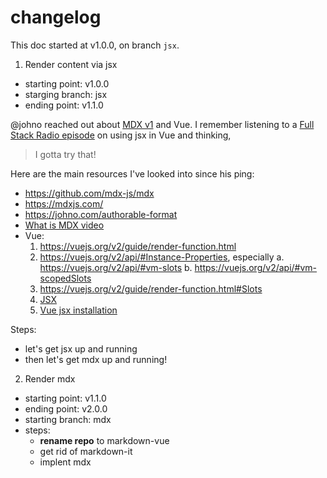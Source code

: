# changelog

This doc started at v1.0.0, on branch `jsx`.

1. Render content via jsx

- starting point: v1.0.0
- starging branch: jsx
- ending point: v1.1.0

@johno reached out about [MDX v1](https://github.com/mdx-js/mdx) and Vue. I remember listening to a [Full Stack Radio episode](http://www.fullstackradio.com/90) on using jsx in Vue and thinking,

> I gotta try that!

Here are the main resources I've looked into since his ping:

- https://github.com/mdx-js/mdx
- https://mdxjs.com/
- https://johno.com/authorable-format
- [What is MDX video](https://www.youtube.com/watch?v=d2sQiI5NFAM&list=PLV5CVI1eNcJgCrPH_e6d57KRUTiDZgs0u)
- Vue:
  1. https://vuejs.org/v2/guide/render-function.html
  2. https://vuejs.org/v2/api/#Instance-Properties, especially
     a. https://vuejs.org/v2/api/#vm-slots
     b. https://vuejs.org/v2/api/#vm-scopedSlots
  3. https://vuejs.org/v2/guide/render-function.html#Slots
  4. [JSX](https://vuejs.org/v2/guide/render-function.html#JSX)
  5. [Vue jsx installation](https://github.com/vuejs/jsx#installation)

Steps:

- let's get jsx up and running
- then let's get mdx up and running!

2. Render mdx

- starting point: v1.1.0
- ending point: v2.0.0
- starting branch: mdx
- steps:
  - **rename repo** to markdown-vue
  - get rid of markdown-it
  - implent mdx
